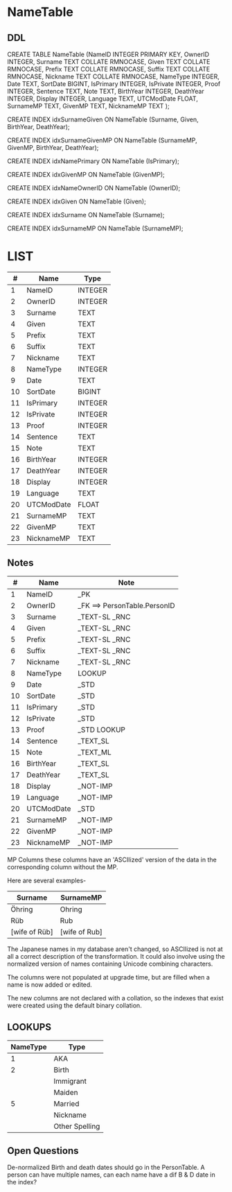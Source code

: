 # NameTable

## DDL

CREATE TABLE NameTable (NameID INTEGER PRIMARY KEY, OwnerID INTEGER, Surname TEXT COLLATE RMNOCASE, Given TEXT COLLATE RMNOCASE, Prefix TEXT COLLATE RMNOCASE, Suffix TEXT COLLATE RMNOCASE, Nickname TEXT COLLATE RMNOCASE, NameType INTEGER, Date TEXT, SortDate BIGINT, IsPrimary INTEGER, IsPrivate INTEGER, Proof INTEGER, Sentence TEXT, Note TEXT, BirthYear INTEGER, DeathYear INTEGER, Display INTEGER, Language TEXT, UTCModDate FLOAT, SurnameMP TEXT, GivenMP TEXT, NicknameMP TEXT );

CREATE INDEX idxSurnameGiven ON NameTable (Surname, Given, BirthYear, DeathYear);

CREATE INDEX idxSurnameGivenMP ON NameTable (SurnameMP, GivenMP, BirthYear, DeathYear);

CREATE INDEX idxNamePrimary ON NameTable (IsPrimary);

CREATE INDEX idxGivenMP ON NameTable (GivenMP);

CREATE INDEX idxNameOwnerID ON NameTable (OwnerID);

CREATE INDEX idxGiven ON NameTable (Given);

CREATE INDEX idxSurname ON NameTable (Surname);

CREATE INDEX idxSurnameMP ON NameTable (SurnameMP);

# LIST

| #  | Name          | Type      |
|----|---------------|-----------|
| 1  | NameID        | INTEGER   |
| 2  | OwnerID       | INTEGER   |
| 3  | Surname       | TEXT      |
| 4  | Given         | TEXT      |
| 5  | Prefix        | TEXT      |
| 6  | Suffix        | TEXT      |
| 7  | Nickname      | TEXT      |
| 8  | NameType      | INTEGER   |
| 9  | Date          | TEXT      |
| 10 | SortDate      | BIGINT    |
| 11 | IsPrimary     | INTEGER   |
| 12 | IsPrivate     | INTEGER   |
| 13 | Proof         | INTEGER   |
| 14 | Sentence      | TEXT      |
| 15 | Note          | TEXT      |
| 16 | BirthYear     | INTEGER   |
| 17 | DeathYear     | INTEGER   |
| 18 | Display       | INTEGER   |
| 19 | Language      | TEXT      |
| 20 | UTCModDate    | FLOAT     |
| 21 | SurnameMP     | TEXT      |
| 22 | GivenMP       | TEXT      |
| 23 | NicknameMP    | TEXT      |

## Notes

| #  | Name          | Note      |
|----|---------------|-----------|
| 1  | NameID        | _PK
| 2  | OwnerID       | _FK ==> PersonTable.PersonID
| 3  | Surname       | _TEXT-SL  _RNC
| 4  | Given         | _TEXT-SL  _RNC
| 5  | Prefix        | _TEXT-SL  _RNC
| 6  | Suffix        | _TEXT-SL  _RNC
| 7  | Nickname      | _TEXT-SL  _RNC
| 8  | NameType      | LOOKUP
| 9  | Date          | _STD
| 10 | SortDate      | _STD
| 11 | IsPrimary     | _STD
| 12 | IsPrivate     | _STD
| 13 | Proof         | _STD LOOKUP
| 14 | Sentence      | _TEXT_SL
| 15 | Note          | _TEXT_ML
| 16 | BirthYear     | _TEXT_SL
| 17 | DeathYear     | _TEXT_SL
| 18 | Display       | _NOT-IMP
| 19 | Language      | _NOT-IMP
| 20 | UTCModDate    | _STD
| 21 | SurnameMP     | _NOT-IMP
| 22 | GivenMP       | _NOT-IMP
| 23 | NicknameMP    | _NOT-IMP


MP Columns
these columns have an 'ASCIIized' version of the data in the corresponding column without the MP.

Here are several examples-

|Surname        |SurnameMP        |
|---------------|-----------------|
|Öhring         |   Ohring
|Rüb            |  Rub
|\[wife of Rüb] |  \[wife of Rub]

The Japanese names in my database aren't changed, so ASCIIized is not at 
all a correct description of the transformation. It could also involve using the normalized version of names containing Unicode combining characters.

The columns were not populated at upgrade time, but are filled when a name is now added or edited.

The new columns are not declared with a collation, so the indexes that exist were created using the default binary collation.

## LOOKUPS

| NameType | Type           |
|----------|----------------|
| 1        | AKA            |
| 2        | Birth          |
|          | Immigrant      |
|          | Maiden         |
| 5        | Married        |
|          | Nickname       |
|          | Other Spelling |



## Open Questions
De-normalized Birth and death dates should go in the PersonTable.
A person can have multiple names, can each name have a dif B & D date in the index?



